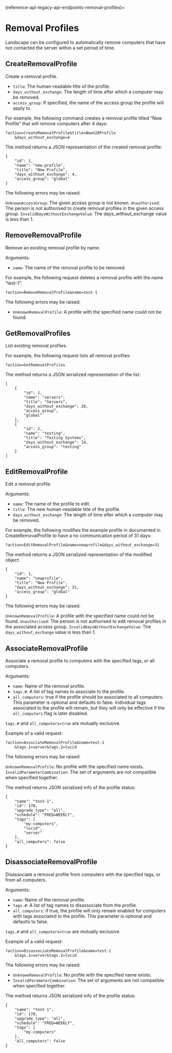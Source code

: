 (reference-api-legacy-api-endpoints-removal-profiles)=
# Removal Profiles


Landscape can be configured to automatically remove computers that have not contacted the server within a set period of time.

## CreateRemovalProfile

Create a removal profile.

- `title`: The human-readable title of the profile.
- `days_without_exchange`: The length of time after which a computer may be removed.
- `access_group`: If specified, the name of the access group the profile will apply to.

For example, the following command creates a removal profile titled “New Profile” that will remove computers after 4 days:

```text
?action=CreateRemovalProfile&title=New%20Profile
    &days_without_exchange=4
```

The method returns a JSON representation of the created removal profile:

```text
{
    "id": 1,
    "name": "new-profile",
    "title": "New Profile",
    "days_without_exchange": 4,
    "access_group": "global"
}
```

The following errors may be raised:

`UnknownAccessGroup`: The given access group is not known.
`Unauthorised`: The person is not authorised to create removal profiles in the given access group.
`InvalidDaysWithoutExchangeValue`: The days_without_exchange value is less than 1.

## RemoveRemovalProfile

Remove an existing removal profile by name.

Arguments:

- `name`: The name of the removal profile to be removed.

For example, the following request deletes a removal profile with the name “test-1”:

```text
?action=RemoveRemovalProfile&name=test-1
```

The following errors may be raised:

- `UnknownRemovalProfile`: A profile with the specified name could not be found.

## GetRemovalProfiles

List existing removal profiles.

For example, the following request lists all removal profiles:

```text
?action=GetRemovalProfiles
```

The method returns a JSON serialized representation of the list:

```text
[
    {
        "id": 1,
        "name": "servers",
        "title": "Servers",
        "days_without_exchange": 28,
        "access_group",
        "global"
    },
    {
        "id": 2,
        "name": "testing",
        "title": "Testing Systems",
        "days_without_exchange": 14,
        "access_group": "testing"
    }
]
```

## EditRemovalProfile

Edit a removal profile.

Arguments:

- `name`: The name of the profile to edit.
- `title`: The new human-readable title of the profile.
- `days_without_exchange`: The length of time after which a computer may be removed.

For example, the following modifies the example profile in documented in CreateRemovalProfile to have a no communication period of 31 days:

```text
?action=EditRemovalProfile&name=newprofile&days_without_exchange=31
```

The method returns a JSON serialized representation of the modified object:

```text
{
    "id": 1,
    "name": "newprofile",
    "title": "New Profile",
    "days_without_exchange": 31,
    "access_group": "global"
}
```

The following errors may be raised:

`UnknownRemovalProfile`: A profile with the specified name could not be found.
`Unauthorised`: The person is not authorised to edit removal profiles in the associated access group.
`InvalidDaysWithoutExchangeValue`: The `days_without_exchange` value is less than 1.

## AssociateRemovalProfile

Associate a removal profile to computers with the specified tags, or all computers.

Arguments:

- `name`: Name of the removal profile.
- `tags.#`: A list of tag names to associate to the profile.
- `all_computers`: true if the profile should be associated to all computers. This parameter is optional and defaults to false. Individual tags associated to the profile will remain, but they will only be effective if the `all_computers` flag is later disabled.

`tags.#` and `all_computers=true` are mutually exclusive.

Example of a valid request:

```text
?action=AssociateRemovalProfile&name=test-1
    &tags.1=server&tags.2=lucid
```

The following errors may be raised:

`UnknownRemovalProfile`: No profile with the specified name exists.
`InvalidParameterCombination`: The set of arguments are not compatible when specified together.

The method returns JSON serialized info of the profile status:

```text
{
    "name": "test-1",
    "id": 178,
    "upgrade_type": "all",
    "schedule": "FREQ=WEEKLY",
    "tags": [
        "my-computers",
        "lucid",
        "server"
    ],
    "all_computers": false
}
```

## DisassociateRemovalProfile

Disassociate a removal profile from computers with the specified tags, or from all computers.

Arguments:

- `name`: Name of the removal profile.
- `tags.#`: A list of tag names to disassociate from the profile.
- `all_computers`: if true, the profile will only remain enabled for computers with tags associated to the profile. This parameter is optional and defaults to false.

`tags.#` and `all_computers=true` are mutually exclusive.

Example of a valid request:

```text
?action=DisassociateRemovalProfile&name=test-1
    &tags.1=server&tags.2=lucid
```

The following errors may be raised:

- `UnknownRemovalProfile`: No profile with the specified name exists.
- `InvalidParameterCombination`: The set of arguments are not compatible when specified together.

The method returns JSON serialized info of the profile status:

```text
{
    "name": "test-1",
    "id": 178,
    "upgrade_type": "all",
    "schedule": "FREQ=WEEKLY",
    "tags": [
        "my-computers"
    ],
    "all_computers": false
}
```

